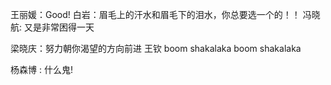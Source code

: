 王丽媛：Good!
白岩：眉毛上的汗水和眉毛下的泪水，你总要选一个的！！
冯晓航: 又是非常困得一天

梁晓庆：努力朝你渴望的方向前进
王钦 boom shakalaka boom shakalaka

杨森博 : 什么鬼!